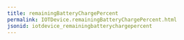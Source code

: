 ```yaml
---
title: remainingBatteryChargePercent
permalink: IOTDevice.remainingBatteryChargePercent.html
jsonid: iotdevice_remainingbatterychargepercent
---
```

